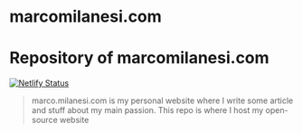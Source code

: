 # marcomilanesi.com

# Repository of marcomilanesi.com

[![Netlify Status](https://api.netlify.com/api/v1/badges/729d8cea-4059-4116-b695-16dc88c9a76d/deploy-status)](https://app.netlify.com/sites/milanesi/deploys)

> marco.milanesi.com is my personal website where I write some article and stuff about my main passion. This repo is where I host my open-source website

